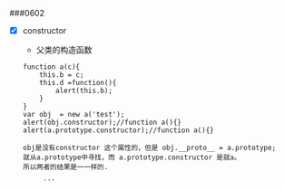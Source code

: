 
###0602

* [x] constructor
    * 父类的构造函数

   ```
   function a(c){
       this.b = c;
       this.d =function(){
           alert(this.b);
       }
   }
   var obj  = new a('test');
   alert(obj.constructor);//function a(){}
   alert(a.prototype.constructor);//function a(){}
   
   obj是没有constructor 这个属性的，但是 obj.__proto__ = a.prototype;
   就从a.prototype中寻找，而 a.prototype.constructor 是就a。
   所以两者的结果是一一样的.
   
        ```
        
        





